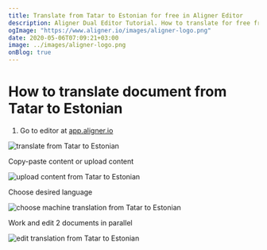 ```yaml
---
title: Translate from Tatar to Estonian for free in Aligner Editor
description: Aligner Dual Editor Tutorial. How to translate for free from Tatar to Estonian. Aligner is multilingual document management platform. 
ogImage: "https://www.aligner.io/images/aligner-logo.png"
date: 2020-05-06T07:09:21+03:00
image: ../images/aligner-logo.png
onBlog: true
---
```


# How to translate document from Tatar to Estonian

1. Go to editor at [app.aligner.io](https://app.aligner.io "Aligner App web page")

![translate from Tatar to Estonian](../aligner-blank-editor.png "translate from Tatar to Estonian")

Copy-paste content or upload content

![upload content from Tatar to Estonian](../aligner-uploaded-document.png "upload content from Tatar to Estonian")

Choose desired language

![choose machine translation from Tatar to Estonian](../aligner-language-dropdown.png "choose machine translation from Tatar to Estonian")

Work and edit 2 documents in parallel

![edit translation from Tatar to Estonian](../aligner-double-sitded-editor.png "edit translation from Tatar to Estonian")

